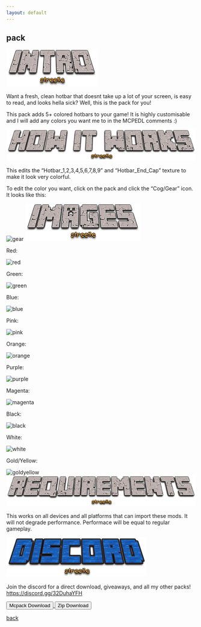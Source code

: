 ```yaml
---
layout: default
---
```


## pack

<img src="/all/intro.png" alt="intro">

Want a fresh, clean hotbar that doesnt take up a lot of your screen, is easy to read, and looks hella sick? Well, this is the pack for you!   

This pack adds 5+ colored hotbars to your game! It is highly customisable and I will add any colors you want me to in the MCPEDL comments :)

<img src="/all/how.png" alt="howitworks">

This edits the “Hotbar_1,2,3,4,5,6,7,8,9” and “Hotbar_End_Cap” texture to make it look very colorful.

To edit the color you want, click on the pack and click the “Cog/Gear” icon. It looks like this:

<img src="/customcoloredhotbars/custom-colored-hotbars_6.jpeg" alt="gear">

<img src="/all/images.png" alt="images">

Red:

<img src="/customcoloredhotbars/custom-colored-hotbars_.jpeg" alt="red">

Green:

<img src="/customcoloredhotbars/custom-colored-hotbars_.jpeg" alt="green">

Blue:

<img src="/customcoloredhotbars/custom-colored-hotbars_.jpeg" alt="blue">

Pink: 

<img src="/customcoloredhotbars/custom-colored-hotbars_10.jpeg" alt="pink">

Orange:

<img src="/customcoloredhotbars/custom-colored-hotbars_11.jpeg" alt="orange">

Purple:

<img src="/customcoloredhotbars/custom-colored-hotbars_12.jpeg" alt="purple">

Magenta:

<img src="/customcoloredhotbars/custom-colored-hotbars_13.jpeg" alt="magenta">

Black:

<img src="/customcoloredhotbars/custom-colored-hotbars_14.jpeg" alt="black">

White:

<img src="/customcoloredhotbars/custom-colored-hotbars_15.jpeg" alt="white">

Gold/Yellow:

<img src="/customcoloredhotbars/custom-colored-hotbars_16.jpeg" alt="goldyellow">

<img src="/all/req.png" alt="requirements">

This works on all devices and all platforms that can import these mods. It will not degrade performance. Performace will be equal to regular gameplay.

<img src="/all/discord.png" alt="discord">

Join the discord for a direct download, giveaways, and all my other packs!
https://discord.gg/32DuhaYFH

<a href="/customcoloredhotbars/custom-colored-hotbars-mcpack.mcpack" download="custom-colored-hotbars-mcpack"> 
<button type="button">Mcpack Download</button> 
</a>

<a href="/customcoloredhotbars/custom-colored-hotbars-zip.zip" download="custom-colored-hotbars-zip"> 
<button type="button">Zip Download</button> 
</a>

[back](./)
